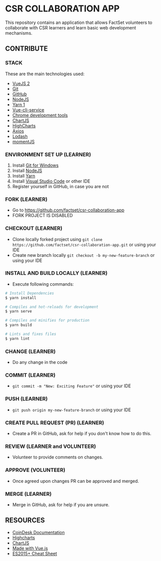 # CSR COLLABORATION APP

This repository contains an application that allows FactSet volunteers to collaborate with CSR learners and learn basic web development mechanisms.

## CONTRIBUTE

### STACK

These are the main technologies used:

- [VueJS 2](https://vuejs.org/)
- [Git](https://git-scm.com/)
- [GitHub](https://github.com/)
- [NodeJS](https://nodejs.dev/)
- [Yarn 1](https://yarnpkg.com/)
- [Vue-cli-service](https://cli.vuejs.org/guide/cli-service.html)
- [Chrome development tools](https://developer.chrome.com/docs/devtools/)
- [ChartJS](https://www.chartjs.org/)
- [HighCharts](https://www.highcharts.com/)
- [Axios](https://www.npmjs.com/package/axios)
- [Lodash](https://lodash.com/)
- [momentJS](https://momentjs.com/)

### ENVIRONMENT SET UP (LEARNER)

1. Install [Git for Windows](https://gitforwindows.org/)
2. Install [NodeJS](https://nodejs.org/en/)
3. Install [Yarn](https://yarnpkg.com/lang/en/)
4. Install [Visual Studio Code](https://code.visualstudio.com/download) or other IDE
5. Register yourself in GitHub, in case you are not

### FORK (LEARNER)

- Go to https://github.com/factset/csr-collaboration-app
- FORK PROJECT IS DISABLED

### CHECKOUT (LEARNER)

- Clone locally forked project using ```git clone https://github.com/factset/csr-collaboration-app.git``` or using your IDE
- Create new branch locally ```git checkout -b my-new-feature-branch``` or using your IDE

### INSTALL AND BUILD LOCALLY (LEARNER)

- Execute following commands:

```bash
# Install Dependencies
$ yarn install

# Compiles and hot-reloads for development
$ yarn serve

# Compiles and minifies for production
$ yarn build

# Lints and fixes files
$ yarn lint
```

### CHANGE (LEARNER)

- Do any change in the code

### COMMIT (LEARNER)

- ```git commit -m "New: Exciting Feature"``` or using your IDE

### PUSH (LEARNER)

- ```git push origin my-new-feature-branch``` or using your IDE

### CREATE PULL REQUEST (PR) (LEARNER)

- Create a PR in GitHub, ask for help if you don't know how to do this.

### REVIEW (LEARNER and VOLUNTEER)

- Volunteer to provide comments on changes.

### APPROVE (VOLUNTEER)

- Once agreed upon changes PR can be approved and merged.

### MERGE (LEARNER)

- Merge in GitHub, ask for help if you are unsure.

## RESOURCES

- [CoinDesk Documentation](https://developers.coinbase.com/api/v2)
- [Highcharts](https://www.highcharts.com/)
- [ChartJS](https://www.chartjs.org/)
- [Made with Vue.js](https://madewithvuejs.com/charts)
- [ES2015+ Cheat Sheet](https://devhints.io/es6)
